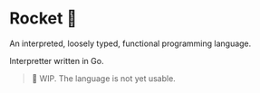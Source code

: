 # Rocket 🚀
An interpreted, loosely typed, functional programming language.

Interpretter written in Go.

> 🚧 WIP. The language is not yet usable.